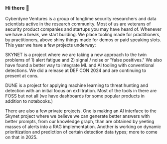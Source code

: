 ### Hi there 👋

Cyberdyne Ventures is a group of longtime security researchers and data scientists active in the research community. Most of us are veterans of security product companies and startups you may have heard of. Whenever we have a break, we start building. We place tooling made for practitioners, by practitioners, above shiny things made for demos or paid speaking slots. This year we have a few projects underway:

SKYNET is a project where we are taking a new approach to the twin problems of 1) alert fatigue and 2) signal / noise or "false positives." We also have found a better way to integrate ML and AI tooling with conventional detections. We did a release at DEF CON 2024 and are continuing to present at cons.

DUNE is a project for applying machine learning to threat hunting and detection with an initial focus on exfiltration. Most of the tools in there are FOSS but not all (we have dashboards for some popular products in addition to notebooks.)

There are also a few private projects. One is making an AI interface to the Skynet project where we believe we can generate better answers with better prompts, from our knowledge graph, than are obtained by yeeting masses of alerts into a RAG implementation. Another is working on dynamic prioritization and prediction of certain detection data types; more to come on that in 2025. 




<!--

**Here are some ideas to get you started:**

🙋‍♀️ A short introduction - what is your organization all about?
🌈 Contribution guidelines - how can the community get involved?
👩‍💻 Useful resources - where can the community find your docs? Is there anything else the community should know?
🍿 Fun facts - what does your team eat for breakfast?
🧙 Remember, you can do mighty things with the power of [Markdown](https://docs.github.com/github/writing-on-github/getting-started-with-writing-and-formatting-on-github/basic-writing-and-formatting-syntax)
-->
